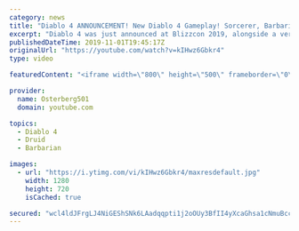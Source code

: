 ```yaml
---
category: news
title: "Diablo 4 ANNOUNCEMENT! New Diablo 4 Gameplay! Sorcerer, Barbarian, & Druid Gameplay! Blizzcon 2019!"
excerpt: "Diablo 4 was just announced at Blizzcon 2019, alongside a very good cinematic and some gameplay of the first 3 classes they're showing off. The gameplay ..."
publishedDateTime: 2019-11-01T19:45:17Z
originalUrl: "https://youtube.com/watch?v=kIHwz6Gbkr4"
type: video

featuredContent: "<iframe width=\"800\" height=\"500\" frameborder=\"0\" src=\"https://www.youtube.com/embed/kIHwz6Gbkr4\" allow=\"accelerometer; autoplay; encrypted-media; gyroscope; picture-in-picture\" allowfullscreen></iframe>"

provider:
  name: Osterberg501
  domain: youtube.com

topics:
  - Diablo 4
  - Druid
  - Barbarian

images:
  - url: "https://i.ytimg.com/vi/kIHwz6Gbkr4/maxresdefault.jpg"
    width: 1280
    height: 720
    isCached: true

secured: "wcl4ldJFrgLJ4NiGEShSNk6LAadqqpti1j2oOUy3BfII4yXcaGhsa1cNmuBccFnCOfmRLF12Hg2FpBD0QkS1hfUOEBQQVfFFGoK5vroLRN7TZ34d5WMqxaaOAy5TTynU6V7Ftcjz+HM17k4FzM6Y+dLaKQ95gY7xsrBJV/azlI9DnkxY+V6k82pvjL09EqMYyHkFE4Kun4JMkFRv/7hqTJnzS/N9yt+BBio5W541wrIpF9se6bgY3EvcKq7MM88W8jKhbiHs4jAgKH4Vq2kUvY77pld8zZWzcL61PcMfJRxg/skmr7VcYOfznS5b5T3KNe0/10h/os6bMr+H2v9S8jTL+/sHVT7em9PoTTe2ibWZmDI0GFQNi15DytFW/g7LhlaoGi4+CXM0IPFDBKo0THMnf0lO8jbG3DmuUTxZWSQrmV/fNqYwizfeoS+zgXcM;+PVhXqU1zZuv4At6EITVHw=="
---
```


